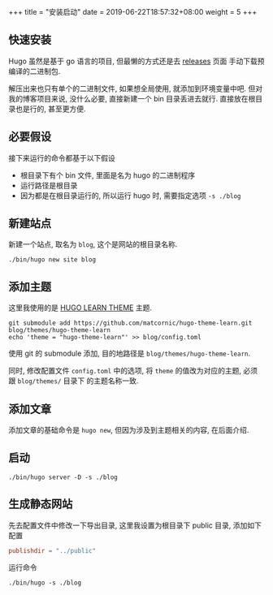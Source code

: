 +++
title = "安装启动"
date = 2019-06-22T18:57:32+08:00
weight = 5
+++

## 快速安装

Hugo 虽然是基于 go 语言的项目, 但最懒的方式还是去 [releases](https://github.com/gohugoio/hugo/releases) 页面
手动下载预编译的二进制包.

解压出来也只有单个的二进制文件, 如果想全局使用, 就添加到环境变量中吧. 但对我的博客项目来说, 没什么必要,
直接新建一个 bin 目录丢进去就行. 直接放在根目录也是行的, 甚至更方便.

## 必要假设

接下来运行的命令都基于以下假设

- 根目录下有个 bin 文件, 里面是名为 hugo 的二进制程序
- 运行路径是根目录
- 因为都是在根目录运行的, 所以运行 hugo 时, 需要指定选项 `-s ./blog`

## 新建站点

新建一个站点, 取名为 `blog`, 这个是网站的根目录名称.

```shell
./bin/hugo new site blog
```

## 添加主题

这里我使用的是 [HUGO LEARN THEME](https://learn.netlify.com/en/) 主题.

```shell
git submodule add https://github.com/matcornic/hugo-theme-learn.git blog/themes/hugo-theme-learn
echo 'theme = "hugo-theme-learn"' >> blog/config.toml
```

使用 git 的 submodule 添加, 目的地路径是 `blog/themes/hugo-theme-learn`.

同时, 修改配置文件 `config.toml` 中的选项, 将 `theme` 的值改为对应的主题, 必须跟 `blog/themes/` 目录下
的主题名称一致.

## 添加文章

添加文章的基础命令是 `hugo new`, 但因为涉及到主题相关的内容, 在后面介绍.

## 启动

```shell
./bin/hugo server -D -s ./blog
```

## 生成静态网站

先去配置文件中修改一下导出目录, 这里我设置为根目录下 public 目录, 添加如下配置

```toml
publishdir = "../public"
```

运行命令

```shell
./bin/hugo -s ./blog
```
